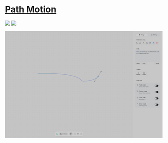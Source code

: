 # [Path Motion](https://github.com/YYsuni/path-motion)

![](https://img.shields.io/github/license/YYsuni/path-motion) ![](https://img.shields.io/github/last-commit/scillidan/path-motion/main?label=last%20commit%20(fork))

![path-motion](/_image/optWeb/path-motion.png)
